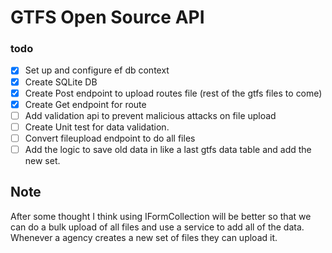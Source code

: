 # GTFS Open Source API

### todo
- [x] Set up and configure ef db context
- [x] Create SQLite DB
- [x] Create Post endpoint to upload routes file (rest of the gtfs files to come)
- [x] Create Get endpoint for route
- [ ] Add validation api to prevent malicious attacks on file upload
- [ ] Create Unit test for data validation.
- [ ] Convert fileupload endpoint to do all files
- [ ] Add the logic to save old data in like a last gtfs data table and add the new set.

## Note
After some thought I think using IFormCollection will be better so that 
we can do a bulk upload of all files and use a service to add all of the data.
Whenever a agency creates a new set of files they can upload it. 